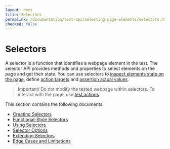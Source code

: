```yaml
---
layout: docs
title: Selectors
permalink: /documentation/test-api/selecting-page-elements/selectors.html
checked: false
---
```

# Selectors

A selector is a function that identifies a webpage element in the test.
The selector API provides methods and properties to select elements on the page and get their state.
You can use selectors to [inspect elements state on the page](using-selectors.md#obtain-element-state), define [action targets](using-selectors.md#define-action-targets) and
[assertion actual values](using-selectors.md#define-assertion-actual-value).

> Important! Do not modify the tested webpage within selectors.
> To interact with the page, use [test actions](../../actions/README.md).

This section contains the following documents.

* [Creating Selectors](creating-selectors.md)
* [Functional-Style Selectors](functional-style-selectors.md)
* [Using Selectors](using-selectors.md)
* [Selector Options](selector-options.md)
* [Extending Selectors](extending-selectors.md)
* [Edge Cases and Limitations](edge-cases-and-limitations.md)